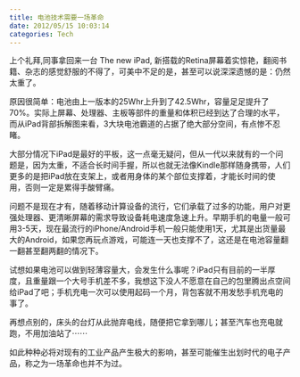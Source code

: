 ```yaml
---
title: 电池技术需要一场革命 
date: 2012/05/15 10:03:14
categories: Tech
---
```

上个礼拜,同事拿回来一台 The new iPad, 新搭载的Retina屏幕着实惊艳，翻阅书籍、杂志的感觉舒服的不得了，可美中不足的是，甚至可以说深深遗憾的是：仍然太重了。

原因很简单：电池由上一版本的25Whr上升到了42.5Whr，容量足足提升了70%。实际上屏幕、处理器、主板等部件的重量和体积已经到达了合理的水平，而从iPad背部拆解图来看，3大块电池霸道的占据了绝大部分空间，有点惨不忍睹。

大部分情况下iPad是最好的平板，这一点毫无疑问，但从一代以来就有的一个问题是，因为太重，不适合长时间手握，所以也就无法像Kindle那样随身携带，人们更多的是把iPad放在支架上，或者用身体的某个部位支撑着，才能长时间的使用，否则一定是累得手酸臂痛。

问题不是现在才有，随着移动计算设备的流行，它们承载了过多的功能，用户对更强处理器、更清晰屏幕的需求导致设备耗电速度急速上升。早期手机的电量一般可用3-5天，现在最流行的iPhone/Android手机一般只能使用1天，尤其是出货量最大的Android，如果您再玩点游戏，可能连一天也支撑不了，这还是在电池容量翻一翻甚至翻两翻的情况下。

试想如果电池可以做到轻薄容量大，会发生什么事呢？iPad只有目前的一半厚度，且重量跟一个大号手机差不多，我想这下没人不愿意在自己的包里腾出点空间给iPad了吧；手机充电一次可以使用起码一个月，背包客就不用发愁手机充电的事了。

再想点别的，床头的台灯从此抛弃电线，随便把它拿到哪儿；甚至汽车也充电就跑，不用加油站了⋯⋯

如此种种必将对现有的工业产品产生极大的影响，甚至可能催生出划时代的电子产品，称之为一场革命也并不为过。